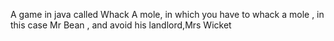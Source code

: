 A game in java called Whack A mole, in which you have to whack a mole , in this case Mr Bean , and avoid his landlord,Mrs Wicket
